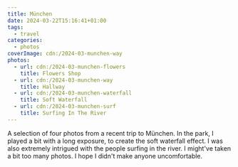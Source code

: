 ```yaml
---
title: München
date: 2024-03-22T15:16:41+01:00
tags:
  - travel
categories:
  - photos
coverImage: cdn:/2024-03-munchen-way
photos:
  - url: cdn:/2024-03-munchen-flowers
    title: Flowers Shop
  - url: cdn:/2024-03-munchen-way
    title: Hallway
  - url: cdn:/2024-03-munchen-waterfall
    title: Soft Waterfall
  - url: cdn:/2024-03-munchen-surf
    title: Surfing In The River
---
```


A selection of four photos from a recent trip to München. In the park, I played a bit with a long exposure, to create the soft waterfall effect. I was also extremely intrigued with the people surfing in the river. I might've taken a bit too many photos. I hope I didn't make anyone uncomfortable.
